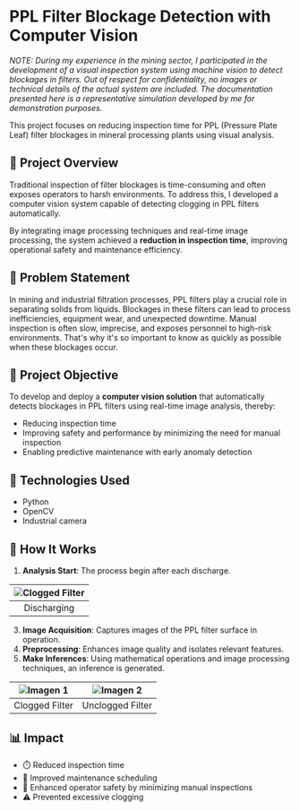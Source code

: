 # PPL Filter Blockage Detection with Computer Vision

*NOTE: During my experience in the mining sector, I participated in the development of a visual inspection system using machine vision to detect blockages in filters. Out of respect for confidentiality, no images or technical details of the actual system are included. The documentation presented here is a representative simulation developed by me for demonstration purposes.*

This project focuses on reducing inspection time for PPL (Pressure Plate Leaf) filter blockages in mineral processing plants using visual analysis.
## 🚀 Project Overview

Traditional inspection of filter blockages is time-consuming and often exposes operators to harsh environments. To address this, I developed a computer vision system capable of detecting clogging in PPL filters automatically.

By integrating image processing techniques and real-time image processing, the system achieved a **reduction in inspection time**, improving operational safety and maintenance efficiency.

## 📌 Problem Statement

In mining and industrial filtration processes, PPL filters play a crucial role in separating solids from liquids. Blockages in these filters can lead to process inefficiencies, equipment wear, and unexpected downtime. Manual inspection is often slow, imprecise, and exposes personnel to high-risk environments. That's why it's so important to know as quickly as possible when these blockages occur.

## 🎯 Project Objective

To develop and deploy a **computer vision solution** that automatically detects blockages in PPL filters using real-time image analysis, thereby:

- Reducing inspection time 
- Improving safety and performance by minimizing the need for manual inspection
- Enabling predictive maintenance with early anomaly detection
  
## 🔧 Technologies Used

- Python
- OpenCV
- Industrial camera 

## 🧠 How It Works

1. **Analysis Start**: The process begin after each discharge.

| ![Clogged Filter](https://github.com/user-attachments/assets/eb7b7042-322d-4ba7-87a1-55b98ee92c9c) |
|:--------------------------------------------------------------------------------------------------:|
| Discharging                                                                                    |


3. **Image Acquisition**: Captures images of the PPL filter surface in operation.
4. **Preprocessing**: Enhances image quality and isolates relevant features.
5. **Make Inferences**: Using mathematical operations and image processing techniques, an inference is generated.
 
| ![Imagen 1](https://github.com/user-attachments/assets/0b77e204-6683-44e8-88e8-14e94b84ca74) | ![Imagen 2](https://github.com/user-attachments/assets/9237a1d5-9aae-4e1b-ba37-99f6a197da85)|
|:-----------------------------:|:-----------------------------:|
| Clogged Filter        | Unclogged Filter        |


## 📊 Impact

- ⏱️ Reduced inspection time
- 🔧 Improved maintenance scheduling
- 🧯 Enhanced operator safety by minimizing manual inspections
- ⚠️ Prevented excessive clogging







 [<img width="826" height="310" alt="image" src="https://github.com/user-attachments/assets/5494c027-64db-416a-92b6-4acae8911554" />]: #
